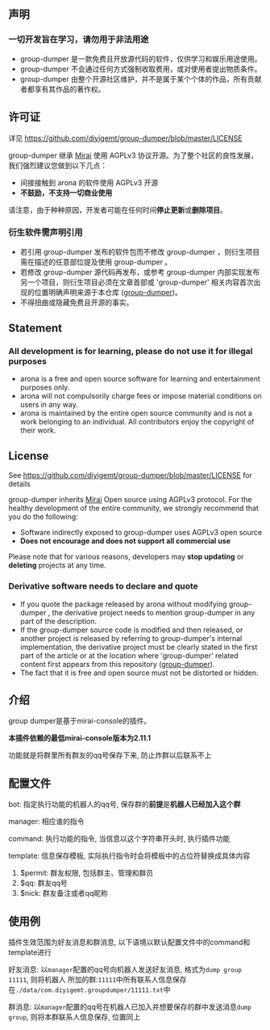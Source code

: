 ## 声明

<h3>一切开发旨在学习，请勿用于非法用途</h3>

- group-dumper 是一款免费且开放源代码的软件，仅供学习和娱乐用途使用。
- group-dumper 不会通过任何方式强制收取费用，或对使用者提出物质条件。
- group-dumper 由整个开源社区维护，并不是属于某个个体的作品，所有贡献者都享有其作品的著作权。

## 许可证

详见 https://github.com/diyigemt/group-dumper/blob/master/LICENSE

group-dumper 继承 [Mirai](https://github.com/mamoe/mirai) 使用 AGPLv3 协议开源。为了整个社区的良性发展，我们强烈建议您做到以下几点：

- 间接接触到 arona 的软件使用 AGPLv3 开源
- **不鼓励，不支持一切商业使用**

请注意，由于种种原因，开发者可能在任何时间**停止更新**或**删除项目**。

### 衍生软件需声明引用

- 若引用 group-dumper 发布的软件包而不修改 group-dumper ，则衍生项目需在描述的任意部位提及使用 group-dumper 。
- 若修改 group-dumper 源代码再发布，或参考 group-dumper 内部实现发布另一个项目，则衍生项目必须在文章首部或 'group-dumper' 相关内容首次出现的位置明确声明来源于本仓库 ([group-dumper](https://github.com/diyigemt/group-dumper))。
- 不得扭曲或隐藏免费且开源的事实。

## Statement

<h3>All development is for learning, please do not use it for illegal purposes</h3>

- arona is a free and open source software for learning and entertainment purposes only.
- arona will not compulsorily charge fees or impose material conditions on users in any way.
- arona is maintained by the entire open source community and is not a work belonging to an individual. All contributors enjoy the copyright of their work.

## License

See https://github.com/diyigemt/group-dumper/blob/master/LICENSE for details

group-dumper inherits [Mirai](https://github.com/mamoe/mirai) Open source using AGPLv3 protocol. For the healthy development of the entire community, we strongly recommend that you do the following:

- Software indirectly exposed to group-dumper uses AGPLv3 open source
- **Does not encourage and does not support all commercial use**

Please note that for various reasons, developers may **stop updating** or **deleting** projects at any time.

### Derivative software needs to declare and quote

- If you quote the package released by arona without modifying group-dumper , the derivative project needs to mention group-dumper in any part of the description.
- If the group-dumper source code is modified and then released, or another project is released by referring to group-dumper's internal implementation, the derivative project must be clearly stated in the first part of the article or at the location where 'group-dumper' related content first appears from this repository ([group-dumper](https://github.com/diyigemt/group-dumper)).
- The fact that it is free and open source must not be distorted or hidden.

## 介绍

group dumper是基于mirai-console的插件。

**本插件依赖的最低mirai-console版本为2.11.1**

功能就是将群里所有群友的qq号保存下来, 防止炸群以后联系不上

## 配置文件

bot: 指定执行功能的机器人的qq号, 保存群的**前提**是**机器人已经加入这个群**

manager: 相应谁的指令

command: 执行功能的指令, 当信息以这个字符串开头时, 执行插件功能

template: 信息保存模板, 实际执行指令时会将模板中的占位符替换成具体内容

1. $permit: 群友权限, 包括群主、管理和群员
2. $qq: 群友qq号
3. $nick: 群友备注或者qq昵称

## 使用例

插件生效范围为好友消息和群消息, 以下语境以默认配置文件中的command和template进行

好友消息: 以`manager`配置的qq号向机器人发送好友消息, 格式为`dump group 11111`, 则将机器人
所加的群:`11111`中所有联系人信息保存在`./data/com.diyigemt.groupdumper/11111.txt`中

群消息: 以`manager`配置的qq号在机器人已加入并想要保存的群中发送消息`dump group`, 则将本群联系人信息保存, 位置同上